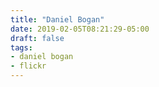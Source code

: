 ```yaml
---
title: "Daniel Bogan"
date: 2019-02-05T08:21:29-05:00
draft: false
tags:
- daniel bogan
- flickr
---
```

